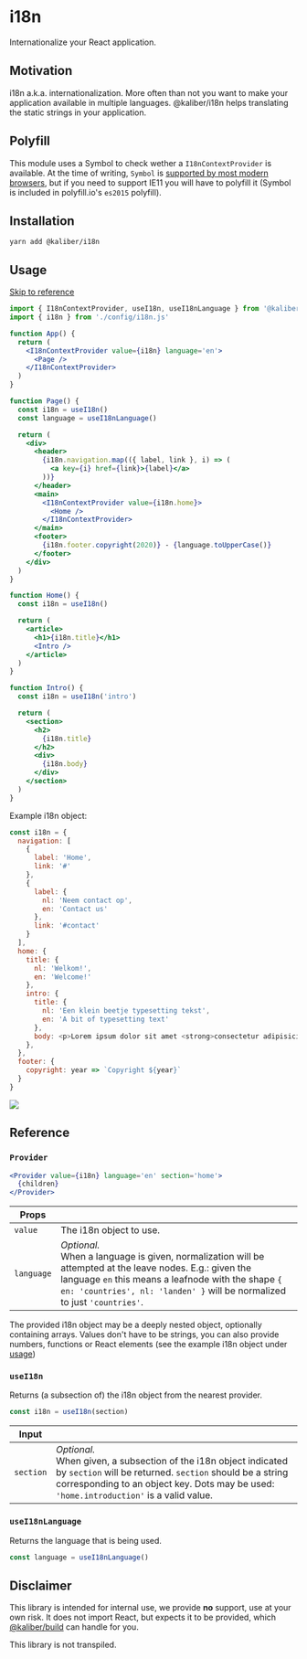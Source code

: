 # i18n

Internationalize your React application.

## Motivation
i18n a.k.a. internationalization. More often than not you want to make your application available in multiple languages. @kaliber/i18n helps translating the static strings in your application.

## Polyfill
This module uses a Symbol to check wether a `I18nContextProvider` is available. At the time of writing, `Symbol` is [supported by most modern browsers](https://caniuse.com/#feat=mdn-javascript_builtins_symbol), but if you need to support IE11 you will have to polyfill it (Symbol is included in polyfill.io's `es2015` polyfill). 

## Installation

```
yarn add @kaliber/i18n
```

## Usage

[Skip to reference](#reference)

```jsx
import { I18nContextProvider, useI18n, useI18nLanguage } from '@kaliber/i18n'
import { i18n } from './config/i18n.js'

function App() {
  return (
    <I18nContextProvider value={i18n} language='en'>
      <Page />
    </I18nContextProvider>
  )
}

function Page() {
  const i18n = useI18n()
  const language = useI18nLanguage()

  return (
    <div>
      <header>
        {i18n.navigation.map(({ label, link }, i) => (
          <a key={i} href={link}>{label}</a>
        ))}
      </header>
      <main>
        <I18nContextProvider value={i18n.home}>
          <Home />
        </I18nContextProvider>
      </main>
      <footer>
        {i18n.footer.copyright(2020)} - {language.toUpperCase()}
      </footer>
    </div>
  )
}

function Home() {
  const i18n = useI18n()

  return (
    <article>
      <h1>{i18n.title}</h1>
      <Intro />
    </article>
  )
}

function Intro() {
  const i18n = useI18n('intro')

  return (
    <section>
      <h2>
        {i18n.title}
      </h2>
      <div>
        {i18n.body}
      </div>
    </section>
  )
}
```

Example i18n object:
```js
const i18n = {
  navigation: [
    {
      label: 'Home',
      link: '#'
    },
    {
      label: {
        nl: 'Neem contact op',
        en: 'Contact us'
      },
      link: '#contact'
    }
  ],
  home: {
    title: {
      nl: 'Welkom!',
      en: 'Welcome!'
    },
    intro: {
      title: {
        nl: 'Een klein beetje typesetting tekst',
        en: 'A bit of typesetting text'
      },
      body: <p>Lorem ipsum dolor sit amet <strong>consectetur adipisicing elit</strong>.</p>,
    },
  },
  footer: {
    copyright: year => `Copyright ${year}`
  }
}
```

![](https://media.giphy.com/media/OBP5KeYczcxxK/giphy.gif)

## Reference

### `Provider`

```jsx
<Provider value={i18n} language='en' section='home'>
  {children}
</Provider>
```

| Props          |                                                                               |
|----------------|-------------------------------------------------------------------------------|
| `value`        | The i18n object to use. |
| `language`     | _Optional._ <br />When a language is given, normalization will be attempted at the leave nodes. E.g.: given the language `en` this means a leafnode with the shape `{ en: 'countries', nl: 'landen' }` will be normalized to just `'countries'`. |

The provided i18n object may be a deeply nested object, optionally containing arrays. Values don't have to be strings, you can also provide numbers, functions or React elements (see the example i18n object under [usage](#usage))

### `useI18n`

Returns (a subsection of) the i18n object from the nearest provider.

```js
const i18n = useI18n(section) 
```

| Input          |                                                                               |
|----------------|-------------------------------------------------------------------------------|
| `section`      | _Optional._ <br />When given, a subsection of the i18n object indicated by `section` will be returned. `section` should be a string corresponding to an object key. Dots may be used: `'home.introduction'` is a valid value. |

### `useI18nLanguage`

Returns the language that is being used.

```js
const language = useI18nLanguage() 
```

## Disclaimer
This library is intended for internal use, we provide __no__ support, use at your own risk. It does not import React, but expects it to be provided, which [@kaliber/build](https://kaliberjs.github.io/build/) can handle for you.

This library is not transpiled.
